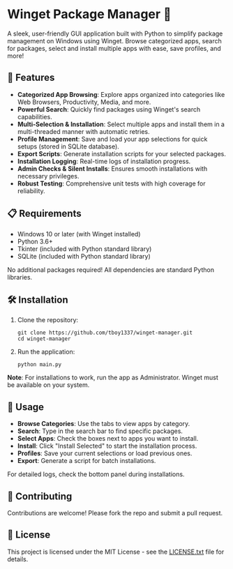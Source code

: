 # Winget Package Manager 🚀

A sleek, user-friendly GUI application built with Python to simplify package management on Windows using Winget. Browse categorized apps, search for packages, select and install multiple apps with ease, save profiles, and more!

## 🌟 Features

- **Categorized App Browsing**: Explore apps organized into categories like Web Browsers, Productivity, Media, and more.
- **Powerful Search**: Quickly find packages using Winget's search capabilities.
- **Multi-Selection & Installation**: Select multiple apps and install them in a multi-threaded manner with automatic retries.
- **Profile Management**: Save and load your app selections for quick setups (stored in SQLite database).
- **Export Scripts**: Generate installation scripts for your selected packages.
- **Installation Logging**: Real-time logs of installation progress.
- **Admin Checks & Silent Installs**: Ensures smooth installations with necessary privileges.
- **Robust Testing**: Comprehensive unit tests with high coverage for reliability.

## 📋 Requirements

- Windows 10 or later (with Winget installed)
- Python 3.6+
- Tkinter (included with Python standard library)
- SQLite (included with Python standard library)

No additional packages required! All dependencies are standard Python libraries.

## 🛠 Installation

1. Clone the repository:
   ```
   git clone https://github.com/tboy1337/winget-manager.git
   cd winget-manager
   ```

2. Run the application:
   ```
   python main.py
   ```

**Note**: For installations to work, run the app as Administrator. Winget must be available on your system.

## 🚀 Usage

- **Browse Categories**: Use the tabs to view apps by category.
- **Search**: Type in the search bar to find specific packages.
- **Select Apps**: Check the boxes next to apps you want to install.
- **Install**: Click "Install Selected" to start the installation process.
- **Profiles**: Save your current selections or load previous ones.
- **Export**: Generate a script for batch installations.

For detailed logs, check the bottom panel during installations.

## 🤝 Contributing

Contributions are welcome! Please fork the repo and submit a pull request.

## 📄 License

This project is licensed under the MIT License - see the [LICENSE.txt](LICENSE.txt) file for details.
